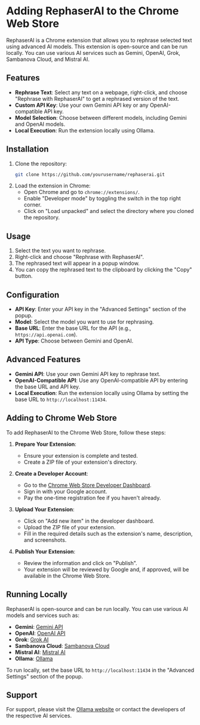 # Adding RephaserAI to the Chrome Web Store

RephaserAI is a Chrome extension that allows you to rephrase selected text using advanced AI models. This extension is open-source and can be run locally. You can use various AI services such as Gemini, OpenAI, Grok, Sambanova Cloud, and Mistral AI.

## Features

- **Rephrase Text**: Select any text on a webpage, right-click, and choose "Rephrase with RephaserAI" to get a rephrased version of the text.
- **Custom API Key**: Use your own Gemini API key or any OpenAI-compatible API key.
- **Model Selection**: Choose between different models, including Gemini and OpenAI models.
- **Local Execution**: Run the extension locally using Ollama.

## Installation

1. Clone the repository:
   ```sh
   git clone https://github.com/yourusername/rephaserai.git
   ```
2. Load the extension in Chrome:
   - Open Chrome and go to `chrome://extensions/`.
   - Enable "Developer mode" by toggling the switch in the top right corner.
   - Click on "Load unpacked" and select the directory where you cloned the repository.

## Usage

1. Select the text you want to rephrase.
2. Right-click and choose "Rephrase with RephaserAI".
3. The rephrased text will appear in a popup window.
4. You can copy the rephrased text to the clipboard by clicking the "Copy" button.

## Configuration

- **API Key**: Enter your API key in the "Advanced Settings" section of the popup.
- **Model**: Select the model you want to use for rephrasing.
- **Base URL**: Enter the base URL for the API (e.g., `https://api.openai.com`).
- **API Type**: Choose between Gemini and OpenAI.

## Advanced Features

- **Gemini API**: Use your own Gemini API key to rephrase text.
- **OpenAI-Compatible API**: Use any OpenAI-compatible API by entering the base URL and API key.
- **Local Execution**: Run the extension locally using Ollama by setting the base URL to `http://localhost:11434`.

## Adding to Chrome Web Store

To add RephaserAI to the Chrome Web Store, follow these steps:

1. **Prepare Your Extension**:
   - Ensure your extension is complete and tested.
   - Create a ZIP file of your extension's directory.

2. **Create a Developer Account**:
   - Go to the [Chrome Web Store Developer Dashboard](https://chrome.google.com/webstore/developer/dashboard).
   - Sign in with your Google account.
   - Pay the one-time registration fee if you haven't already.

3. **Upload Your Extension**:
   - Click on "Add new item" in the developer dashboard.
   - Upload the ZIP file of your extension.
   - Fill in the required details such as the extension's name, description, and screenshots.

4. **Publish Your Extension**:
   - Review the information and click on "Publish".
   - Your extension will be reviewed by Google and, if approved, will be available in the Chrome Web Store.

## Running Locally

RephaserAI is open-source and can be run locally. You can use various AI models and services such as:

- **Gemini**: [Gemini API](https://gemini.com)
- **OpenAI**: [OpenAI API](https://openai.com)
- **Grok**: [Grok AI](https://grok.com)
- **Sambanova Cloud**: [Sambanova Cloud](https://sambanova.ai)
- **Mistral AI**: [Mistral AI](https://mistral.ai)
- **Ollama**: [Ollama](https://ollama.com)

To run locally, set the base URL to `http://localhost:11434` in the "Advanced Settings" section of the popup.

## Support

For support, please visit the [Ollama website](https://ollama.com) or contact the developers of the respective AI services.
